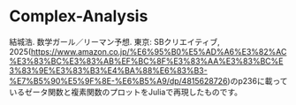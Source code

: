 # Complex-Analysis
結城浩. 数学ガール／リーマン予想. 東京: SBクリエイティブ, 2025(https://www.amazon.co.jp/%E6%95%B0%E5%AD%A6%E3%82%AC%E3%83%BC%E3%83%AB%EF%BC%8F%E3%83%AA%E3%83%BC%E3%83%9E%E3%83%B3%E4%BA%88%E6%83%B3-%E7%B5%90%E5%9F%8E-%E6%B5%A9/dp/4815628726)のp236に載っているゼータ関数と複素関数のプロットをJuliaで再現したものです。
